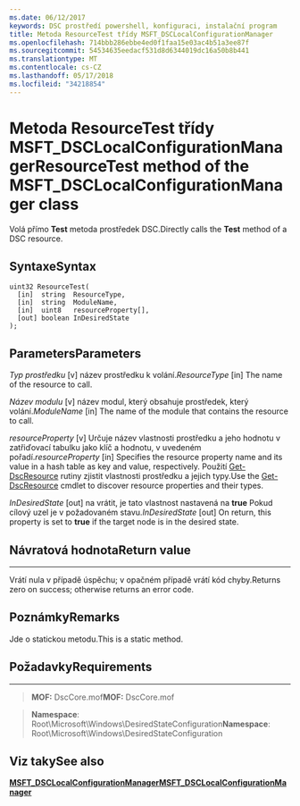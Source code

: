 ```yaml
---
ms.date: 06/12/2017
keywords: DSC prostředí powershell, konfiguraci, instalační program
title: Metoda ResourceTest třídy MSFT_DSCLocalConfigurationManager
ms.openlocfilehash: 714bbb286ebbe4ed0f1faa15e03ac4b51a3ee87f
ms.sourcegitcommit: 54534635eedacf531d8d6344019dc16a50b8b441
ms.translationtype: MT
ms.contentlocale: cs-CZ
ms.lasthandoff: 05/17/2018
ms.locfileid: "34218854"
---
```

# <a name="resourcetest-method-of-the-msftdsclocalconfigurationmanager-class"></a><span data-ttu-id="ff72a-103">Metoda ResourceTest třídy MSFT_DSCLocalConfigurationManager</span><span class="sxs-lookup"><span data-stu-id="ff72a-103">ResourceTest method of the MSFT_DSCLocalConfigurationManager class</span></span>

<span data-ttu-id="ff72a-104">Volá přímo **Test** metoda prostředek DSC.</span><span class="sxs-lookup"><span data-stu-id="ff72a-104">Directly calls the **Test** method of a DSC resource.</span></span>

<a name="syntax"></a><span data-ttu-id="ff72a-105">Syntaxe</span><span class="sxs-lookup"><span data-stu-id="ff72a-105">Syntax</span></span>
------

```mof
uint32 ResourceTest(
  [in]  string  ResourceType,
  [in]  string  ModuleName,
  [in]  uint8   resourceProperty[],
  [out] boolean InDesiredState
);
```

<a name="parameters"></a><span data-ttu-id="ff72a-106">Parameters</span><span class="sxs-lookup"><span data-stu-id="ff72a-106">Parameters</span></span>
----------

<span data-ttu-id="ff72a-107">*Typ prostředku* \[v\] název prostředku k volání.</span><span class="sxs-lookup"><span data-stu-id="ff72a-107">*ResourceType* \[in\] The name of the resource to call.</span></span>

<span data-ttu-id="ff72a-108">*Název modulu* \[v\] název modul, který obsahuje prostředek, který volání.</span><span class="sxs-lookup"><span data-stu-id="ff72a-108">*ModuleName* \[in\] The name of the module that contains the resource to call.</span></span>

<span data-ttu-id="ff72a-109">*resourceProperty* \[v\] Určuje název vlastnosti prostředku a jeho hodnotu v zatřiďovací tabulku jako klíč a hodnotu, v uvedeném pořadí.</span><span class="sxs-lookup"><span data-stu-id="ff72a-109">*resourceProperty* \[in\] Specifies the resource property name and its value in a hash table as key and value, respectively.</span></span> <span data-ttu-id="ff72a-110">Použití [Get-DscResource](https://technet.microsoft.com/library/dn521625.aspx) rutiny zjistit vlastnosti prostředku a jejich typy.</span><span class="sxs-lookup"><span data-stu-id="ff72a-110">Use the [Get-DscResource](https://technet.microsoft.com/library/dn521625.aspx) cmdlet to discover resource properties and their types.</span></span>

<span data-ttu-id="ff72a-111">*InDesiredState* \[out\] na vrátit, je tato vlastnost nastavená na **true** Pokud cílový uzel je v požadovaném stavu.</span><span class="sxs-lookup"><span data-stu-id="ff72a-111">*InDesiredState* \[out\] On return, this property is set to **true** if the target node is in the desired state.</span></span>

## <a name="return-value"></a><span data-ttu-id="ff72a-112">Návratová hodnota</span><span class="sxs-lookup"><span data-stu-id="ff72a-112">Return value</span></span>
------------

<span data-ttu-id="ff72a-113">Vrátí nula v případě úspěchu; v opačném případě vrátí kód chyby.</span><span class="sxs-lookup"><span data-stu-id="ff72a-113">Returns zero on success; otherwise returns an error code.</span></span>

## <a name="remarks"></a><span data-ttu-id="ff72a-114">Poznámky</span><span class="sxs-lookup"><span data-stu-id="ff72a-114">Remarks</span></span>

<span data-ttu-id="ff72a-115">Jde o statickou metodu.</span><span class="sxs-lookup"><span data-stu-id="ff72a-115">This is a static method.</span></span>

## <a name="requirements"></a><span data-ttu-id="ff72a-116">Požadavky</span><span class="sxs-lookup"><span data-stu-id="ff72a-116">Requirements</span></span>
------------
><span data-ttu-id="ff72a-117">**MOF:** DscCore.mof</span><span class="sxs-lookup"><span data-stu-id="ff72a-117">**MOF:** DscCore.mof</span></span>

><span data-ttu-id="ff72a-118">**Namespace**: Root\Microsoft\Windows\DesiredStateConfiguration</span><span class="sxs-lookup"><span data-stu-id="ff72a-118">**Namespace**: Root\Microsoft\Windows\DesiredStateConfiguration</span></span>


## <a name="see-also"></a><span data-ttu-id="ff72a-119">Viz taky</span><span class="sxs-lookup"><span data-stu-id="ff72a-119">See also</span></span>


[<span data-ttu-id="ff72a-120">**MSFT_DSCLocalConfigurationManager**</span><span class="sxs-lookup"><span data-stu-id="ff72a-120">**MSFT_DSCLocalConfigurationManager**</span></span>](msft-dsclocalconfigurationmanager.md)
